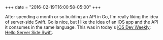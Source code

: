 +++
date = "2016-02-19T16:00:58-05:00"
+++

After spending a month or so building an API in Go, I'm really liking the idea of server-side Swift. Go is nice, but I like the idea of an iOS app and the API it consumes in the same language. This was in today's [iOS Dev Weekly](https://iosdevweek.ly): [Hello Server Side Swift](https://medium.com/@LogMaestro/server-side-swift-c965b7ebe6e7#.1yk8mcukc).

